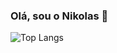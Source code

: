 ### Olá, sou o Nikolas 👋

![Top Langs](https://github-readme-stats.vercel.app/api/top-langs/?username=NikolasRR&theme=tokyonight)
